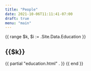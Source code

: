 ```yaml
---
title: "People"
date: 2021-10-06T11:11:41-07:00
draft: true
menu: "main"
---
```


{{ range $k, $i := .Site.Data.Education }}
    <h2>{{$k}}</h2>
    {{ partial "education.html" . }}
{{ end }}